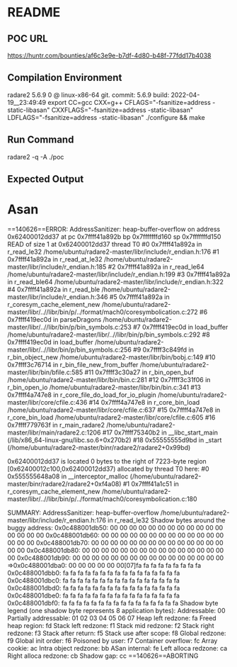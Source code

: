 # README

## POC URL
https://huntr.com/bounties/af6c3e9e-b7df-4d80-b48f-77fdd17b4038

## Compilation Environment
radare2 5.6.9 0 @ linux-x86-64 git.
commit: 5.6.9 build: 2022-04-19__23:49:49
export CC=gcc CXX=g++ CFLAGS="-fsanitize=address -static-libasan" CXXFLAGS="-fsanitize=address -static-libasan" LDFLAGS="-fsanitize=address -static-libasan"
./configure && make

## Run Command
radare2 -q -A ./poc

## Expected Output
Asan
=================================================================
==140626==ERROR: AddressSanitizer: heap-buffer-overflow on address 0x62400012dd37 at pc 0x7ffff41a892b bp 0x7fffffffd160 sp 0x7fffffffd150
READ of size 1 at 0x62400012dd37 thread T0
    #0 0x7ffff41a892a in r_read_le32 /home/ubuntu/radare2-master/libr/include/r_endian.h:176
    #1 0x7ffff41a892a in r_read_at_le32 /home/ubuntu/radare2-master/libr/include/r_endian.h:185
    #2 0x7ffff41a892a in r_read_le64 /home/ubuntu/radare2-master/libr/include/r_endian.h:199
    #3 0x7ffff41a892a in r_read_ble64 /home/ubuntu/radare2-master/libr/include/r_endian.h:322
    #4 0x7ffff41a892a in r_read_ble /home/ubuntu/radare2-master/libr/include/r_endian.h:346
    #5 0x7ffff41a892a in r_coresym_cache_element_new /home/ubuntu/radare2-master/libr/..//libr/bin/p/../format/mach0/coresymbolication.c:272
    #6 0x7ffff419ec0d in parseDragons /home/ubuntu/radare2-master/libr/..//libr/bin/p/bin_symbols.c:253
    #7 0x7ffff419ec0d in load_buffer /home/ubuntu/radare2-master/libr/..//libr/bin/p/bin_symbols.c:292
    #8 0x7ffff419ec0d in load_buffer /home/ubuntu/radare2-master/libr/..//libr/bin/p/bin_symbols.c:256
    #9 0x7ffff3c849fd in r_bin_object_new /home/ubuntu/radare2-master/libr/bin/bobj.c:149
    #10 0x7ffff3c76714 in r_bin_file_new_from_buffer /home/ubuntu/radare2-master/libr/bin/bfile.c:585
    #11 0x7ffff3c30a27 in r_bin_open_buf /home/ubuntu/radare2-master/libr/bin/bin.c:281
    #12 0x7ffff3c31f06 in r_bin_open_io /home/ubuntu/radare2-master/libr/bin/bin.c:341
    #13 0x7ffff4a747e8 in r_core_file_do_load_for_io_plugin /home/ubuntu/radare2-master/libr/core/cfile.c:436
    #14 0x7ffff4a747e8 in r_core_bin_load /home/ubuntu/radare2-master/libr/core/cfile.c:637
    #15 0x7ffff4a747e8 in r_core_bin_load /home/ubuntu/radare2-master/libr/core/cfile.c:605
    #16 0x7ffff779763f in r_main_radare2 /home/ubuntu/radare2-master/libr/main/radare2.c:1206
    #17 0x7ffff75340b2 in __libc_start_main (/lib/x86_64-linux-gnu/libc.so.6+0x270b2)
    #18 0x55555555d9bd in _start (/home/ubuntu/radare2-master/binr/radare2/radare2+0x99bd)

0x62400012dd37 is located 0 bytes to the right of 7223-byte region [0x62400012c100,0x62400012dd37)
allocated by thread T0 here:
    #0 0x555555648a08 in __interceptor_malloc (/home/ubuntu/radare2-master/binr/radare2/radare2+0xf4a08)
    #1 0x7ffff41a1c51 in r_coresym_cache_element_new /home/ubuntu/radare2-master/libr/..//libr/bin/p/../format/mach0/coresymbolication.c:180

SUMMARY: AddressSanitizer: heap-buffer-overflow /home/ubuntu/radare2-master/libr/include/r_endian.h:176 in r_read_le32
Shadow bytes around the buggy address:
  0x0c488001db50: 00 00 00 00 00 00 00 00 00 00 00 00 00 00 00 00
  0x0c488001db60: 00 00 00 00 00 00 00 00 00 00 00 00 00 00 00 00
  0x0c488001db70: 00 00 00 00 00 00 00 00 00 00 00 00 00 00 00 00
  0x0c488001db80: 00 00 00 00 00 00 00 00 00 00 00 00 00 00 00 00
  0x0c488001db90: 00 00 00 00 00 00 00 00 00 00 00 00 00 00 00 00
=>0x0c488001dba0: 00 00 00 00 00 00[07]fa fa fa fa fa fa fa fa fa
  0x0c488001dbb0: fa fa fa fa fa fa fa fa fa fa fa fa fa fa fa fa
  0x0c488001dbc0: fa fa fa fa fa fa fa fa fa fa fa fa fa fa fa fa
  0x0c488001dbd0: fa fa fa fa fa fa fa fa fa fa fa fa fa fa fa fa
  0x0c488001dbe0: fa fa fa fa fa fa fa fa fa fa fa fa fa fa fa fa
  0x0c488001dbf0: fa fa fa fa fa fa fa fa fa fa fa fa fa fa fa fa
Shadow byte legend (one shadow byte represents 8 application bytes):
  Addressable:           00
  Partially addressable: 01 02 03 04 05 06 07 
  Heap left redzone:       fa
  Freed heap region:       fd
  Stack left redzone:      f1
  Stack mid redzone:       f2
  Stack right redzone:     f3
  Stack after return:      f5
  Stack use after scope:   f8
  Global redzone:          f9
  Global init order:       f6
  Poisoned by user:        f7
  Container overflow:      fc
  Array cookie:            ac
  Intra object redzone:    bb
  ASan internal:           fe
  Left alloca redzone:     ca
  Right alloca redzone:    cb
  Shadow gap:              cc
==140626==ABORTING